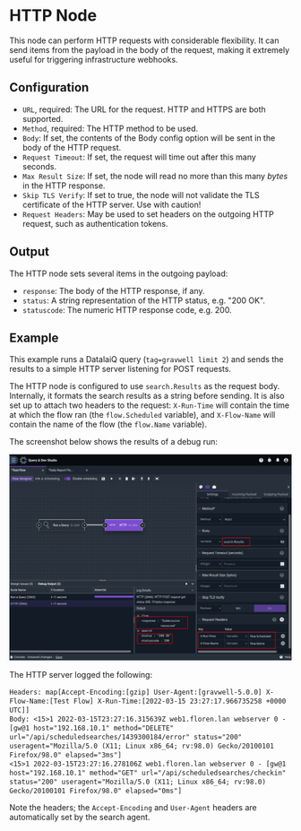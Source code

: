 # HTTP Node

This node can perform HTTP requests with considerable flexibility. It can send items from the payload in the body of the request, making it extremely useful for triggering infrastructure webhooks.

## Configuration

* `URL`, required: The URL for the request. HTTP and HTTPS are both supported.
* `Method`, required: The HTTP method to be used.
* `Body`: If set, the contents of the Body config option will be sent in the body of the HTTP request.
* `Request Timeout`: If set, the request will time out after this many seconds.
* `Max Result Size`: If set, the node will read no more than this many *bytes* in the HTTP response.
* `Skip TLS Verify`: If set to true, the node will not validate the TLS certificate of the HTTP server. Use with caution!
* `Request Headers`: May be used to set headers on the outgoing HTTP request, such as authentication tokens.

## Output

The HTTP node sets several items in the outgoing payload:

* `response`: The body of the HTTP response, if any.
* `status`: A string representation of the HTTP status, e.g. "200 OK".
* `statuscode`: The numeric HTTP response code, e.g. 200.

## Example

This example runs a DatalaiQ query (`tag=gravwell limit 2`) and sends the results to a simple HTTP server listening for POST requests.

The HTTP node is configured to use `search.Results` as the request body. Internally, it formats the search results as a string before sending. It is also set up to attach two headers to the request: `X-Run-Time` will contain the time at which the flow ran (the `flow.Scheduled` variable), and `X-Flow-Name` will contain the name of the flow (the `flow.Name` variable).

The screenshot below shows the results of a debug run:

![](http-example.png)

The HTTP server logged the following:

```
Headers: map[Accept-Encoding:[gzip] User-Agent:[gravwell-5.0.0] X-Flow-Name:[Test Flow] X-Run-Time:[2022-03-15 23:27:17.966735258 +0000 UTC]]
Body: <15>1 2022-03-15T23:27:16.315639Z web1.floren.lan webserver 0 - [gw@1 host="192.168.10.1" method="DELETE" url="/api/scheduledsearches/1439300184/error" status="200" useragent="Mozilla/5.0 (X11; Linux x86_64; rv:98.0) Gecko/20100101 Firefox/98.0" elapsed="3ms"]
<15>1 2022-03-15T23:27:16.278106Z web1.floren.lan webserver 0 - [gw@1 host="192.168.10.1" method="GET" url="/api/scheduledsearches/checkin" status="200" useragent="Mozilla/5.0 (X11; Linux x86_64; rv:98.0) Gecko/20100101 Firefox/98.0" elapsed="0ms"]
```

Note the headers; the `Accept-Encoding` and `User-Agent` headers are automatically set by the search agent.
